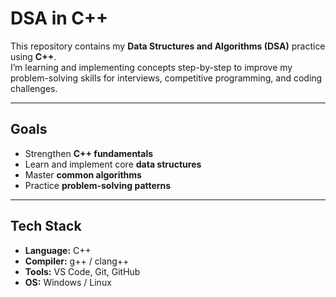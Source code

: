 # DSA in C++

This repository contains my **Data Structures and Algorithms (DSA)** practice using **C++**.  
I’m learning and implementing concepts step-by-step to improve my problem-solving skills for interviews, competitive programming, and coding challenges.

---

## Goals
- Strengthen **C++ fundamentals**
- Learn and implement core **data structures**
- Master **common algorithms**
- Practice **problem-solving patterns**

---


## Tech Stack
- **Language:** C++
- **Compiler:** g++ / clang++
- **Tools:** VS Code, Git, GitHub
- **OS:** Windows / Linux